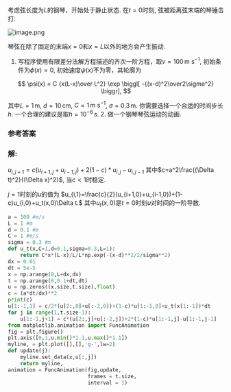 考虑弦长度为$L$的钢琴，开始处于静止状态. 在$t=0$时刻, 弦被距离弦末端的琴锤击打:

![image.png](attachment:d2f3d788-9f08-4c19-bde0-9888c3adfa29:image.png)

琴弦在除了固定的末端$x=0$和$x=L$以外的地方会产生振动.

1. 写程序使用有限差分法解方程描述的齐次一阶方程，取$v=100\,\mathrm{m~s}^{-1}$, 初始条件为$\phi(x)=0$, 初始速度$\psi(x)$不为零，其轮廓为

$$
\psi(x) = C {x(L-x)\over L^2} \exp \biggl[ -{(x-d)^2\over2\sigma^2} \biggr],
$$

其中$L=1\,$m, $d=10\,$cm, $C=1\,\mathrm{m~s}^{-1}$, $\sigma=0.3\,$m. 你需要选择一个合适的时间步长$h$. 一个合理的建议是取$h=10^{-6}\,$s.
2. 做一个钢琴琴弦运动的动画.

### 参考答案

### 解:

$u_{i,j+1}=c(u_{i+1,j}+u_{i-1,j})+2(1-c)*u_{i,j}-u_{i,j-1}$
其中$c=a^2\frac{(\Delta t)^2}{(\Delta x)^2}$, 当$c<1$时稳定.

$j=1$时刻的$u$的值为
$u_{i,1}=\frac{c}{2}(u_{i+1,0}+u_{i-1,0})+(1-c)u_{i,0}+u_t(x,0)\Delta t.$
其中$u_t(x,0)$是$t=0$时刻$u$对时间的一阶导数.

```python
a = 100 #m/s
L = 1 #m
d = 0.1 #m
C = 1 #m/s
sigma = 0.3 #m
def u_t(x,C=1,d=0.1,sigma=0.3,L=1):
    return C*x*(L-x)/L/L*np.exp(-(x-d)**2/2/sigma**2)
dx = 0.01
dt = 5e-5
x = np.arange(0,L+dx,dx)
t = np.arange(0,0.1+dt,dt)
u = np.zeros((x.size,t.size),float)
c = (a*dt/dx)**2
print(c)
u[1:-1,1] = c/2*(u[2:,0]+u[:-2,0])+(1-c)*u[1:-1,0]+u_t(x[1:-1])*dt
for j in range(1,t.size-1):
    u[1:-1,j+1] = c*(u[2:,j]+u[:-2,j])+2*(1-c)*u[1:-1,j]-u[1:-1,j-1]
from matplotlib.animation import FuncAnimation
fig = plt.figure()
plt.axis([0,1,u.min()*1.1,u.max()*1.1])
myline, = plt.plot([],[],'g-',lw=2)
def update(j):
    myline.set_data(x,u[:,j])
    return myline,
animation = FuncAnimation(fig,update,
                          frames = t.size, 
                          interval = 1)
```
